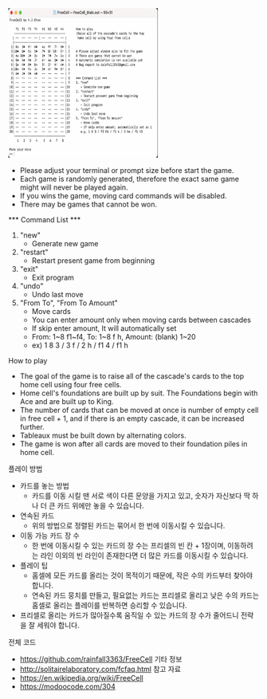 <img src="./Freecell_screenshot.png" width="300" height="300">


- Please adjust your terminal or prompt size before start the game.
- Each game is randomly generated, therefore the exact same game might will never be played again.
- If you wins the game, moving card commands will be disabled.
- There may be games that cannot be won.



*** Command List ***
1. "new"
   - Generate new game
2. "restart"
   - Restart present game from beginning
3. "exit"
   - Exit program
4. "undo"
   - Undo last move
5. "From To", "From To Amount"
   - Move cards
   - You can enter amount only when moving cards between cascades
   - If skip enter amount, It will automatically set
   - From: 1~8 f1~f4, To: 1~8 f h, Amount: (blank) 1~20
   - ex) 1 8 3 / 3 f / 2 h / f1 4 / f1 h


How to play
   - The goal of the game is to raise all of the cascade's cards 
     to the top home cell using four free cells.
   - Home cell's foundations are built up by suit. The Foundations 
     begin with Ace and are built up to King.
   - The number of cards that can be moved at once is number of empty cell in free cell + 1,
     and if there is an empty cascade, it can be increased further.
   - Tableaux must be built down by alternating colors.
   - The game is won after all cards are moved to their foundation piles in home cell.

플레이 방법
   - 카드를 놓는 방법
      - 카드를 이동 시킬 땐 서로 색이 다른 문양을 가지고 있고, 숫자가 자신보다 딱 하나 더 큰 카드 위에만 놓을 수 있습니다.
   - 연속된 카드
      - 위의 방법으로 정렬된 카드는 묶어서 한 번에 이동시킬 수 있습니다.
   - 이동 가능 카드 장 수
      - 한 번에 이동시킬 수 있는 카드의 장 수는 프리셀의 빈 칸 + 1장이며, 이동하려는 라인 이외의 빈 라인이 존재한다면 더 많은 카드를 이동시킬 수 있습니다.
   - 플레이 팁
      - 홈셀에 모든 카드를 올리는 것이 목적이기 때문에, 작은 수의 카드부터 찾아야 합니다.
      - 연속된 카드 뭉치를 만들고, 필요없는 카드는 프리셀로 올리고 낮은 수의 카드는 홈셀로 올리는 플레이를 반복하면 승리할 수 있습니다.
   - 프리셀로 올리는 카드가 많아질수록 움직일 수 있는 카드의 장 수가 줄어드니 전략을 잘 세워야 합니다.


전체 코드
- https://github.com/rainfall3363/FreeCell
기타 정보
- http://solitairelaboratory.com/fcfaq.html
참고 자료
- https://en.wikipedia.org/wiki/FreeCell
- https://modoocode.com/304

